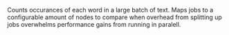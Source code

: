 Counts occurances of each word in a large batch of text. Maps jobs to a configurable amount of nodes to compare when overhead from splitting up jobs overwhelms performance gains from running in paralell.
